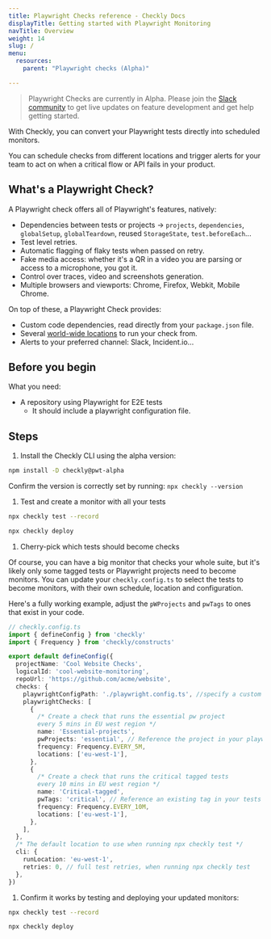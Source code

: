 ```yaml
---
title: Playwright Checks reference - Checkly Docs
displayTitle: Getting started with Playwright Monitoring
navTitle: Overview
weight: 14
slug: /
menu:
  resources:
    parent: "Playwright checks (Alpha)"

---
```

> Playwright Checks are currently in Alpha. Please join the [Slack community](https://checklycommunity.slack.com/join/shared_invite/zt-2qc51mpyr-5idwVD4R4izkf5FC4CFk1A#/shared-invite/email) to get live updates on feature development and get help getting started.

With Checkly, you can convert your Playwright tests directly into scheduled monitors.

You can schedule checks from different locations and trigger alerts for your team to act on when a critical flow or API fails in your product.

## What's a Playwright Check?

A Playwright check offers all of Playwright's features, natively:

* Dependencies between tests or projects → `projects`, `dependencies`, `globalSetup`, `globalTeardown`, reused `StorageState`, `test.beforeEach`...
* Test level retries.
* Automatic flagging of flaky tests when passed on retry.
* Fake media access: whether it's a QR in a video you are parsing or access to a microphone, you got it.
* Control over traces, video and screenshots generation.
* Multiple browsers and viewports: Chrome, Firefox, Webkit, Mobile Chrome.

On top of these, a Playwright Check provides:

* Custom code dependencies, read directly from your `package.json` file.
* Several [world-wide locations](https://www.checklyhq.com/docs/monitoring/global-locations/) to run your check from.
* Alerts to your preferred channel: Slack, Incident.io...
  
## Before you begin

What you need:

* A repository using Playwright for E2E tests
  * It should include a playwright configuration file.
  
## Steps

1. Install the Checkly CLI using the alpha version:

  ```bash {title="Terminal"}
  npm install -D checkly@pwt-alpha
  ```

  Confirm the version is correctly set by running: `npx checkly --version`

1. Test and create a monitor with all your tests

  ```bash {title="Terminal"}
  npx checkly test --record
  
  npx checkly deploy
  ```

1. Cherry-pick which tests should become checks

  Of course, you can have a big monitor that checks your whole suite, but it's likely only some tagged tests or Playwright projects need to become monitors. You can update your `checkly.config.ts` to select the tests to become monitors, with their own schedule, location and configuration.

  Here's a fully working example, adjust the `pWProjects` and `pwTags` to ones that exist in your code.

  ```typescript {title="checkly.config.ts"}
  // checkly.config.ts
  import { defineConfig } from 'checkly'
  import { Frequency } from 'checkly/constructs'

  export default defineConfig({
    projectName: 'Cool Website Checks',
    logicalId: 'cool-website-monitoring',
    repoUrl: 'https://github.com/acme/website',
    checks: {
      playwrightConfigPath: './playwright.config.ts', //specify a custom playwright config file here
      playwrightChecks: [
        {
          /* Create a check that runs the essential pw project 
          every 5 mins in EU west region */
          name: 'Essential-projects',
          pwProjects: 'essential', // Reference the project in your playwright.config.ts
          frequency: Frequency.EVERY_5M,
          locations: ['eu-west-1'],
        },
        {
          /* Create a check that runs the critical tagged tests 
          every 10 mins in EU west region */
          name: 'Critical-tagged',
          pwTags: 'critical', // Reference an existing tag in your tests
          frequency: Frequency.EVERY_10M,
          locations: ['eu-west-1'],
        },
      ],
    },
    /* The default location to use when running npx checkly test */
    cli: {
      runLocation: 'eu-west-1',
      retries: 0, // full test retries, when running npx checkly test
    },
  })
  ```

1. Confirm it works by testing and deploying your updated monitors:

  ```bash {title="Terminal"}
  npx checkly test --record

  npx checkly deploy
  ```